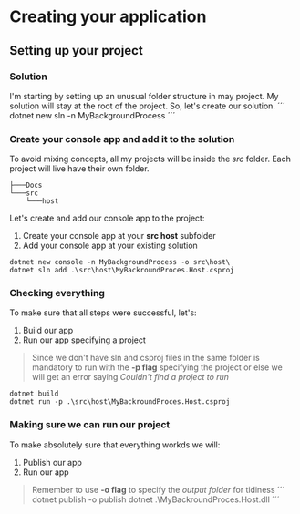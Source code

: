 # Creating your application

## Setting up your project

### Solution
I'm starting by setting up an unusual folder structure in may project. My solution will stay at the root of the project. So, let's create our solution.
´´´
dotnet new sln -n MyBackgroundProcess
´´´
### Create your console app and add it to the solution
To avoid mixing concepts, all my projects will be inside the *src* folder. Each project will live have their own folder.
```
├───Docs
└───src
    └───host
```

Let's create and add our console app to the project:
1. Create your console app at your **src host** subfolder
2. Add your console app at your existing solution


```
dotnet new console -n MyBackgroundProcess -o src\host\
dotnet sln add .\src\host\MyBackroundProces.Host.csproj
``` 
 ### Checking everything

 To make sure that all steps were successful, let's:
 1. Build our app
 2. Run our app specifying a project
> Since we don't have sln and csproj files in the same folder is mandatory to run with the **-p flag** specifying the project or else we will get an error saying *Couldn't find a project to run*
 ```
dotnet build
dotnet run -p .\src\host\MyBackroundProces.Host.csproj
 ```

 ### Making sure we can run our project

 To make absolutely sure that everything workds we will:
 1. Publish our app
 2. Run our app
> Remember to use **-o flag** to specify the *output folder* for tidiness
´´´
dotnet publish -o publish
dotnet .\MyBackroundProces.Host.dll
´´´




